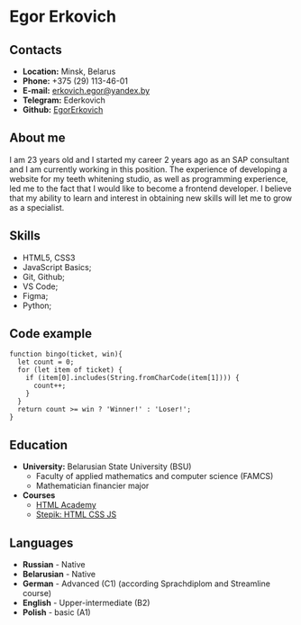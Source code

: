 # Egor Erkovich

## Contacts
- **Location:** Minsk, Belarus
- **Phone:** +375 (29) 113-46-01
- **E-mail:** erkovich.egor@yandex.by
- **Telegram:** Ederkovich
- **Github:** [EgorErkovich](https://github.com/EgorErkovich)

## About me
I am 23 years old and I started my career 2 years ago as an SAP consultant and I am currently working in this position. 
The experience of developing a website for my teeth whitening studio, as well as programming experience, led me to the fact that I would like to become a frontend developer.
I believe that my ability to learn and interest in obtaining new skills will let me to grow as a specialist.

## Skills
- HTML5, CSS3
- JavaScript Basics;
- Git, Github;
- VS Code;
- Figma;
- Python;

## Code example
```
function bingo(ticket, win){
  let count = 0;
  for (let item of ticket) {
    if (item[0].includes(String.fromCharCode(item[1]))) {
      count++;
    }
  }
  return count >= win ? 'Winner!' : 'Loser!';
}
```

## Education
- **University:** Belarusian State University (BSU)
    * Faculty of applied mathematics and computer science (FAMCS)
    * Mathematician financier major
- **Courses**
    * [HTML Academy](https://htmlacademy.ru/)
    * [Stepik: HTML CSS JS](https://stepik.org/course/135466/syllabus)

## Languages
- **Russian** - Native
- **Belarusian** - Native
- **German** - Advanced (C1) (according Sprachdiplom and Streamline course)
- **English** - Upper-intermediate (B2)
- **Polish** - basic (A1)